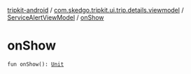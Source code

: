 [tripkit-android](../../index.md) / [com.skedgo.tripkit.ui.trip.details.viewmodel](../index.md) / [ServiceAlertViewModel](index.md) / [onShow](./on-show.md)

# onShow

`fun onShow(): `[`Unit`](https://kotlinlang.org/api/latest/jvm/stdlib/kotlin/-unit/index.html)